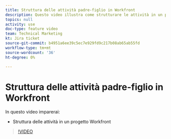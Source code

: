 ```yaml
---
title: Struttura delle attività padre-figlio in Workfront
description: Questo video illustra come strutturare le attività in un progetto Workfront
topics: null
activity: use
doc-type: feature video
team: Technical Marketing
kt: Jira ticket
source-git-commit: b4951a6ee39c5ec7e929fd9c217b08ab65ab55fd
workflow-type: tm+mt
source-wordcount: '36'
ht-degree: 0%

---
```


# Struttura delle attività padre-figlio in Workfront

In questo video imparerai:

* Struttura delle attività in un progetto Workfront

>[!VIDEO](https://video.tv.adobe.com/v/335087/?quality=12)